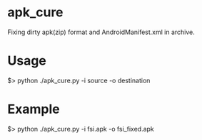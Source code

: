# apk_cure
Fixing dirty apk(zip) format and AndroidManifest.xml in archive.

# Usage
$> python ./apk_cure.py -i source -o destination

# Example
$> python ./apk_cure.py -i fsi.apk -o fsi_fixed.apk
